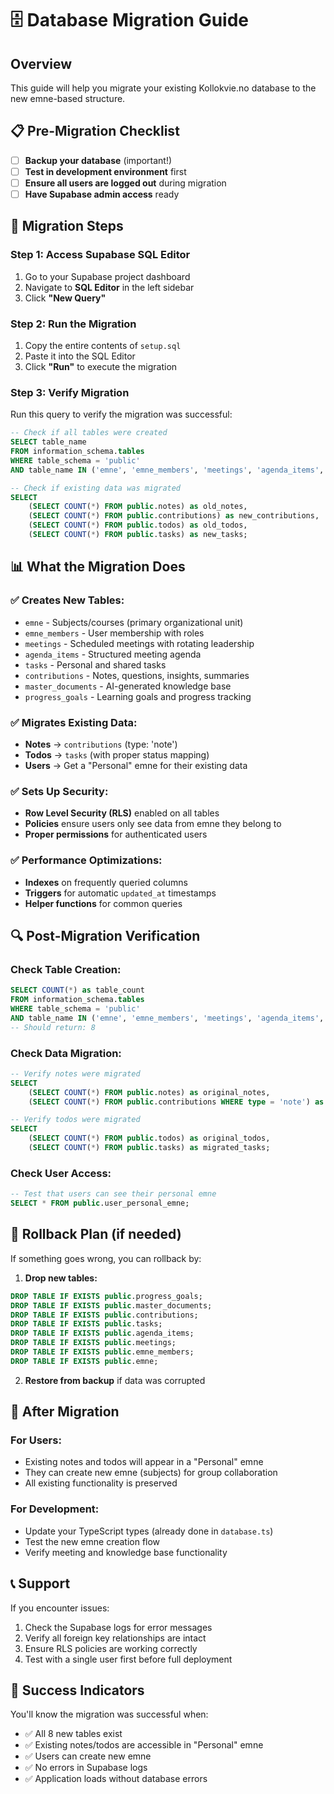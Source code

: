 # 🗄️ Database Migration Guide

## Overview
This guide will help you migrate your existing Kollokvie.no database to the new emne-based structure.

## 📋 Pre-Migration Checklist

- [ ] **Backup your database** (important!)
- [ ] **Test in development environment** first
- [ ] **Ensure all users are logged out** during migration
- [ ] **Have Supabase admin access** ready

## 🚀 Migration Steps

### Step 1: Access Supabase SQL Editor
1. Go to your Supabase project dashboard
2. Navigate to **SQL Editor** in the left sidebar
3. Click **"New Query"**

### Step 2: Run the Migration
1. Copy the entire contents of `setup.sql`
2. Paste it into the SQL Editor
3. Click **"Run"** to execute the migration

### Step 3: Verify Migration
Run this query to verify the migration was successful:

```sql
-- Check if all tables were created
SELECT table_name 
FROM information_schema.tables 
WHERE table_schema = 'public' 
AND table_name IN ('emne', 'emne_members', 'meetings', 'agenda_items', 'tasks', 'contributions', 'master_documents', 'progress_goals');

-- Check if existing data was migrated
SELECT 
    (SELECT COUNT(*) FROM public.notes) as old_notes,
    (SELECT COUNT(*) FROM public.contributions) as new_contributions,
    (SELECT COUNT(*) FROM public.todos) as old_todos,
    (SELECT COUNT(*) FROM public.tasks) as new_tasks;
```

## 📊 What the Migration Does

### ✅ **Creates New Tables:**
- `emne` - Subjects/courses (primary organizational unit)
- `emne_members` - User membership with roles
- `meetings` - Scheduled meetings with rotating leadership
- `agenda_items` - Structured meeting agenda
- `tasks` - Personal and shared tasks
- `contributions` - Notes, questions, insights, summaries
- `master_documents` - AI-generated knowledge base
- `progress_goals` - Learning goals and progress tracking

### ✅ **Migrates Existing Data:**
- **Notes** → `contributions` (type: 'note')
- **Todos** → `tasks` (with proper status mapping)
- **Users** → Get a "Personal" emne for their existing data

### ✅ **Sets Up Security:**
- **Row Level Security (RLS)** enabled on all tables
- **Policies** ensure users only see data from emne they belong to
- **Proper permissions** for authenticated users

### ✅ **Performance Optimizations:**
- **Indexes** on frequently queried columns
- **Triggers** for automatic `updated_at` timestamps
- **Helper functions** for common queries

## 🔍 Post-Migration Verification

### Check Table Creation:
```sql
SELECT COUNT(*) as table_count 
FROM information_schema.tables 
WHERE table_schema = 'public' 
AND table_name IN ('emne', 'emne_members', 'meetings', 'agenda_items', 'tasks', 'contributions', 'master_documents', 'progress_goals');
-- Should return: 8
```

### Check Data Migration:
```sql
-- Verify notes were migrated
SELECT 
    (SELECT COUNT(*) FROM public.notes) as original_notes,
    (SELECT COUNT(*) FROM public.contributions WHERE type = 'note') as migrated_notes;

-- Verify todos were migrated  
SELECT 
    (SELECT COUNT(*) FROM public.todos) as original_todos,
    (SELECT COUNT(*) FROM public.tasks) as migrated_tasks;
```

### Check User Access:
```sql
-- Test that users can see their personal emne
SELECT * FROM public.user_personal_emne;
```

## 🚨 Rollback Plan (if needed)

If something goes wrong, you can rollback by:

1. **Drop new tables:**
```sql
DROP TABLE IF EXISTS public.progress_goals;
DROP TABLE IF EXISTS public.master_documents;
DROP TABLE IF EXISTS public.contributions;
DROP TABLE IF EXISTS public.tasks;
DROP TABLE IF EXISTS public.agenda_items;
DROP TABLE IF EXISTS public.meetings;
DROP TABLE IF EXISTS public.emne_members;
DROP TABLE IF EXISTS public.emne;
```

2. **Restore from backup** if data was corrupted

## 🎯 After Migration

### For Users:
- Existing notes and todos will appear in a "Personal" emne
- They can create new emne (subjects) for group collaboration
- All existing functionality is preserved

### For Development:
- Update your TypeScript types (already done in `database.ts`)
- Test the new emne creation flow
- Verify meeting and knowledge base functionality

## 📞 Support

If you encounter issues:
1. Check the Supabase logs for error messages
2. Verify all foreign key relationships are intact
3. Ensure RLS policies are working correctly
4. Test with a single user first before full deployment

## 🎉 Success Indicators

You'll know the migration was successful when:
- ✅ All 8 new tables exist
- ✅ Existing notes/todos are accessible in "Personal" emne
- ✅ Users can create new emne
- ✅ No errors in Supabase logs
- ✅ Application loads without database errors

